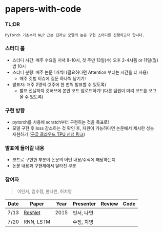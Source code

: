 # papers-with-code

### TL;DR

```
PyTorch 기초부터 NLP 근본 딥러닝 모델의 논문 구현 스터디를 진행하고자 합니다.
```

### 스터디 룰

- 스터디 시간: 매주 수요일 저녁 8-10시, 첫 주만 13일(수) 오후 2-4시쯤 or 11일(월) 밤 10시
- 스터디 분량: 매주 논문 1개씩! (필요하다면 Attention 부터는 시간을 더 사용)
    - 매주 깃헙 이슈에 질문 하나씩 남기기!
- 발표자: 매주 2명씩 (2주에 한 번씩 발표할 수 있도록)
    - 발표 전날까지 깃허브에 본인 코드 업로드하기! (다른 팀원이 미리 코드를 보고 올 수 있도록)

### 구현 방향

- pytorch를 사용해 scratch부터 구현하는 것을 목표로!
- 모델 구현 후 loss 감소하는 것 확인 후, 자원이 가능하다면 논문에서 제시한 성능 재현하기 ([구글 클라우드 TPU 신청 링크](https://sites.research.google/trc/about/))

### 발표에 들어갈 내용

- 코드로 구현한 부분이 논문의 어떤 내용/수식에 해당하는지
- 논문 내용과 구현체에서 달라진 부분

### 참여자
> 이인서, 임수정, 한나연, 허치영



| Date | Paper | Year | Presenter | Review | Code |
|-------|-------|-------|-------|-------|-------|
| 7/13 | [ResNet](https://arxiv.org/abs/1512.03385?context=cs) | 2015 | 인서, 나연 |   |   |
| 7/20 | RNN, LSTM |  | 수정, 치영 |  |   |
